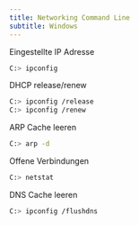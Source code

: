 ```yaml
---
title: Networking Command Line
subtitle: Windows
---
```




Eingestellte IP Adresse

```bash
C:> ipconfig
```



DHCP release/renew

```bash
C:> ipconfig /release
C:> ipconfig /renew
```

ARP Cache leeren

```bash
C:> arp -d
```

Offene Verbindungen

```bash
C:> netstat
```

DNS Cache leeren

```bash
C:> ipconfig /flushdns
```



